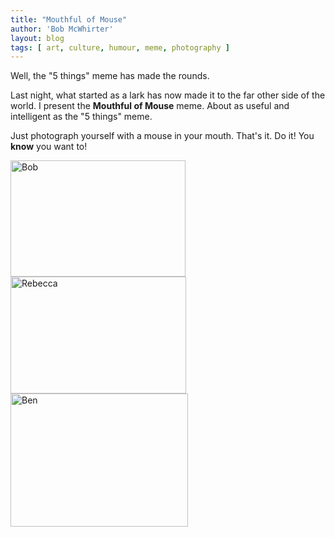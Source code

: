 ```yaml
---
title: "Mouthful of Mouse"
author: 'Bob McWhirter'
layout: blog
tags: [ art, culture, humour, meme, photography ]
---
```

Well, the "5 things" meme has made the rounds.

Last night, what started as a lark has now made it to the far other side of the world. I present the <strong>Mouthful of Mouse</strong> meme. About as useful and intelligent as the "5 things" meme.

Just photograph yourself with a mouse in your mouth. That's it.
Do it!  You <strong>know</strong> you want to!

<img width="280" height="186" align="top" alt="Bob" title="Bob" src="/blog/assets/359099069_1a9d6e531f.jpg?v=0"/>

<img width="281" height="187" align="top" alt="Rebecca" title="Rebecca" src="/blog/assets/359099066_c17a99bd0b.jpg?v=0"/>

<img width="284" height="213" align="top" alt="Ben" title="Ben" src="/blog/assets/359425691_b2c67619e7.jpg?v=0"/>
